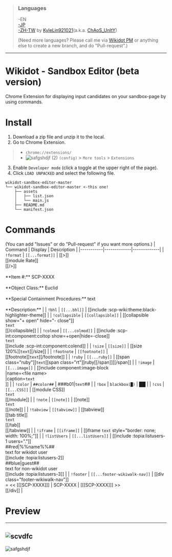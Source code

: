 > ### Languages
> -EN<br />[-JP](https://github.com/7happy7/wikidot-sandbox-editor/tree/jp)<br />[-ZH-TW](https://github.com/7happy7/wikidot-sandbox-editor/tree/zh-tw) by [KyleLin921021](https://github.com/KyleLin921021)\(a.k.a. [ChAoS_UnItY](http://www.wikidot.com/user:info/chaos-unity)\)
> 
> (Need more languages? Please call me via [Wikidot PM](http://www.wikidot.com/account/messages#/new/3427263) or anything else to create a new branch, and do "Pull-request".)
----
# Wikidot - Sandbox Editor (beta version)
Chrome Extension for displaying input candidates on your sandbox-page by using commands.

# Install
1. Download a zip file and unzip it to the local.
2. Go to Chrome Extension.
> * `chrome://extensions/`
> * ![safgshdjf (2)](https://user-images.githubusercontent.com/49482246/84563612-c54c4b80-ad97-11ea-9559-584dcc268f4f.png) `(config)` > `More tools` > `Extensions`
3. Enable `Developer mode` (click a toggle at the upper right of the page).
4. Click `LOAD UNPACKED` and select the following file.
```
wikidot-sandbox-editor-master
└── wikidot-sandbox-editor-master <-this one!
    ├── assets
    │   ├── list.json
    │   └── main.js
    ├── README.md
    └── manifest.json
```
# Commands
(You can add "Issues" or do "Pull-request" if you want more options.)
| Command  | Display | Description |
|-----------|-------------|-------------|
| `!format` | `[[...format]]` | [[>]]<br />[[module Rate]]<br />[[/>]]<br /><br />\**Item #:\*\* SCP-XXXX<br /><br />\*\*Object Class:\*\* Euclid<br /><br />\*\*Special Containment Procedures:\*\* text<br /><br />\*\*Description:\*\*  |
| `!bhl` | `[[...bhl]]` | [[include :scp-wiki:theme:black-highlighter-theme]] |
| `!collapsible` | `[[collapsible]]` | [[collapsible show="+ open" hide="- close"]]<br />`text`<br />[[/collapsible]] |
| `!colmod` | `[[...colmod]]` | [[include :scp-int:component:coltop show=+open\|hide=-close]]<br />`text`<br />[[include :scp-int:component:colend]] |
| `!size` | `[[size]]` | [[size 120%]]`text`[[/size]] |
| `!footnote` | `[[footnote]]` | [[footnote]]`text`[[/footnote]] |
| `!ruby` | `[[...ruby]]` | [[span class="ruby"]]`text`[[span class="rt"]]ruby[[/span]][[/span]] |
| `!image` | `[[...image]]` | [[include component:image-block<br />\|name=\<file name\><br />\|caption=`text`<br />]] |
| `!color` | `##color##` | ###b01\|`text`## |
| `!box` | `blackbox(█)` | ██ |
| `!css` | `[[...CSS]]` | [[module CSS]]<br />`text`<br />[[/module]] |
| `!note` | `[[note]]` | [[note]]<br />`text`<br />[[/note]] |
| `!tabview` | `[[tabview]]` | [[tabview]]<br />[[tab title]]<br />`text`<br />[[/tab]]<br />[[/tabview]] |
| `!iframe` | `[[iframe]]` | [[iframe `text` style=\"border: none; width: 100%;\"]] |
| `!listUsers` | `[[...listUsers]]` | [[include :topia:listusers-1 users="."]]<br />##red\|%%name%%##<br />text for wikidot user<br />[[include :topia:listusers-2]]<br />##blue\|guest##<br />text for non-wikidot user<br />[[include :topia:listusers-3]] |
| `!footer` | `[[...footer-wikiwalk-nav]]` | [[div class="footer-wikiwalk-nav"]]<br />= << [[[SCP-XXXX]]] \| SCP-XXXX \| [[[SCP-XXXX]]] >><br />[[/div]] |

# Preview
----
![scvdfc](https://user-images.githubusercontent.com/49482246/85929610-5a4f5880-b8f1-11ea-9532-920656164240.png)
----
![safgshdjf](https://user-images.githubusercontent.com/49482246/85929632-7f43cb80-b8f1-11ea-8bdf-c57b5dd091d1.png)
